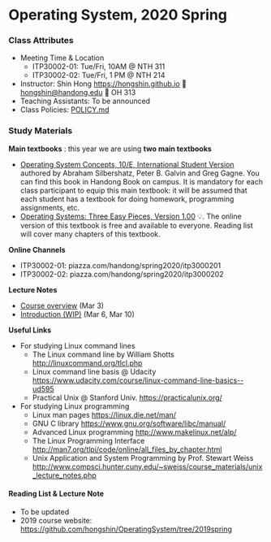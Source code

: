 # Operating System, 2020 Spring

### Class Attributes ###
* Meeting Time & Location
  * ITP30002-01: Tue/Fri, 10AM @ NTH 311
  * ITP30002-02: Tue/Fri, 1 PM @ NTH 214
* Instructor: Shin Hong https://hongshin.github.io :e-mail: hongshin@handong.edu :door: OH 313
* Teaching Assistants: To be announced
* Class Policies: [POLICY.md](https://github.com/hongshin/OperatingSystem/blob/master/POLICY.md)

### Study Materials ###

**Main textbooks** : this year we are using **two main textbooks**

* [Operating System Concepts, 10/E, International Student Version](http://www.kyobobook.co.kr/product/detailViewEng.laf?ejkGb=ENG&mallGb=ENG&barcode=9781119586166) authored by Abraham Silbershatz, Peter B. Galvin and Greg Gagne. You can find this book in Handong Book on campus. It is mandatory for each class participant to equip this main textbook: it will be assumed that each student has a textbook for doing homework, programming assignments, etc.
* [Operating Systems: Three Easy Pieces, Version 1.00](http://pages.cs.wisc.edu/~remzi/OSTEP/) :bulb:. The online version of this textbook is free and available to everyone. ​Reading list will cover many chapters of this textbook.

**Online Channels**
* ITP30002-01: piazza.com/handong/spring2020/itp3000201
* ITP30002-02: piazza.com/handong/spring2020/itp3000202

**Lecture Notes**
 - [Course overview](https://github.com/hongshin/OperatingSystem/blob/master/notes/courseoverview.pdf) (Mar 3)
 - [Introduction (WIP)](https://github.com/hongshin/OperatingSystem/blob/master/notes/introduction.pdf) (Mar 6, Mar 10)

**Useful Links**
- For studying Linux command lines
  - The Linux command line by William Shotts http://linuxcommand.org/tlcl.php
  - Linux command line basis @ Udacity https://www.udacity.com/course/linux-command-line-basics--ud595
  - Practical Unix @ Stanford Univ. https://practicalunix.org/
- For studying Linux programming
  - Linux man pages https://linux.die.net/man/
  - GNU C library https://www.gnu.org/software/libc/manual/
  - Advanced Linux programming http://www.makelinux.net/alp/
  - The Linux Programming Interface http://man7.org/tlpi/code/online/all_files_by_chapter.html
  - Unix Application and System Programming by Prof. Stewart Weiss  http://www.compsci.hunter.cuny.edu/~sweiss/course_materials/unix_lecture_notes.php

#### Reading List & Lecture Note 
* To be updated
* 2019 course website: https://github.com/hongshin/OperatingSystem/tree/2019spring





